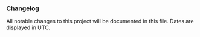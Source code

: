 ### Changelog

All notable changes to this project will be documented in this file. Dates are displayed in UTC.


